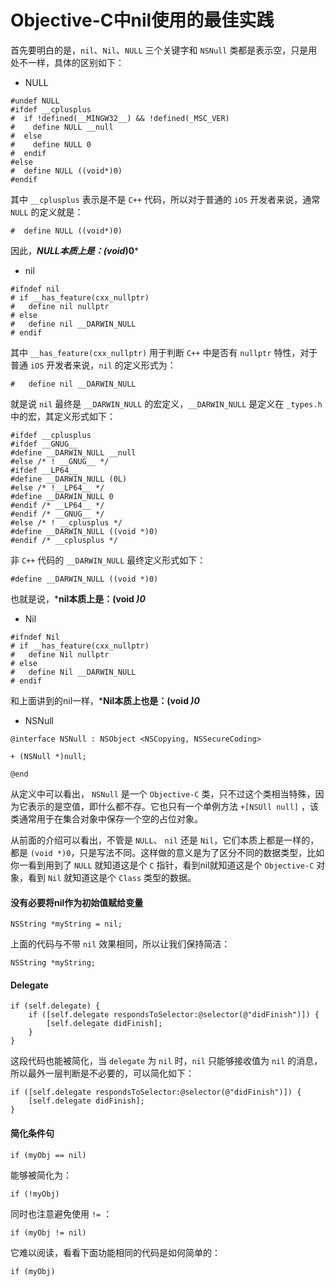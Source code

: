 # Objective-C中nil使用的最佳实践

首先要明白的是，`nil`、`Nil`、`NULL` 三个关键字和 `NSNull` 类都是表示空，只是用处不一样，具体的区别如下：

* NULL

```
#undef NULL
#ifdef __cplusplus
#  if !defined(__MINGW32__) && !defined(_MSC_VER)
#    define NULL __null
#  else
#    define NULL 0
#  endif
#else
#  define NULL ((void*)0)
#endif
```

其中 `__cplusplus` 表示是不是 `C++` 代码，所以对于普通的 `iOS` 开发者来说，通常 `NULL` 的定义就是：

```
#  define NULL ((void*)0)
```

因此，***NULL本质上是：(void*)0***

* nil

```
#ifndef nil
# if __has_feature(cxx_nullptr)
#   define nil nullptr
# else
#   define nil __DARWIN_NULL
# endif
```

其中 `__has_feature(cxx_nullptr)` 用于判断 `C++` 中是否有 `nullptr` 特性，对于普通 `iOS` 开发者来说，`nil` 的定义形式为：

```
#   define nil __DARWIN_NULL
```

就是说 `nil` 最终是 `__DARWIN_NULL` 的宏定义，`__DARWIN_NULL` 是定义在 `_types.h` 中的宏，其定义形式如下：

```
#ifdef __cplusplus
#ifdef __GNUG__
#define __DARWIN_NULL __null
#else /* ! __GNUG__ */
#ifdef __LP64__
#define __DARWIN_NULL (0L)
#else /* !__LP64__ */
#define __DARWIN_NULL 0
#endif /* __LP64__ */
#endif /* __GNUG__ */
#else /* ! __cplusplus */
#define __DARWIN_NULL ((void *)0)
#endif /* __cplusplus */
```

非 `C++` 代码的 `__DARWIN_NULL` 最终定义形式如下：

```
#define __DARWIN_NULL ((void *)0)
```

也就是说，***nil本质上是：(void *)0***

* Nil

```
#ifndef Nil
# if __has_feature(cxx_nullptr)
#   define Nil nullptr
# else
#   define Nil __DARWIN_NULL
# endif
```

和上面讲到的nil一样，***Nil本质上也是：(void *)0***

* NSNull

```
@interface NSNull : NSObject <NSCopying, NSSecureCoding>

+ (NSNull *)null;

@end
```

从定义中可以看出， `NSNull` 是一个 `Objective-C` 类，只不过这个类相当特殊，因为它表示的是空值，即什么都不存。它也只有一个单例方法  `+[NSUll null]` ，该类通常用于在集合对象中保存一个空的占位对象。


从前面的介绍可以看出，不管是 `NULL`、 `nil` 还是 `Nil`，它们本质上都是一样的，都是 `(void *)0`，只是写法不同。这样做的意义是为了区分不同的数据类型，比如你一看到用到了 `NULL` 就知道这是个 `C` 指针，看到nil就知道这是个 `Objective-C` 对象，看到 `Nil` 就知道这是个 `Class` 类型的数据。


#### 没有必要将nil作为初始值赋给变量

```
NSString *myString = nil;
```

上面的代码与不带 `nil` 效果相同，所以让我们保持简洁：

```
NSString *myString;
```

#### Delegate


```
if (self.delegate) {
    if ([self.delegate respondsToSelector:@selector(@"didFinish")]) {
        [self.delegate didFinish];
    }
}
```

这段代码也能被简化，当 `delegate` 为 `nil` 时，`nil` 只能够接收值为 `nil` 的消息，所以最外一层判断是不必要的，可以简化如下：

```
if ([self.delegate respondsToSelector:@selector(@"didFinish")]) {
    [self.delegate didFinish];
}
```

#### 简化条件句

```
if (myObj == nil)
```

能够被简化为：

```
if (!myObj)
```

同时也注意避免使用 `!=` ：

```
if (myObj != nil)
```

它难以阅读，看看下面功能相同的代码是如何简单的：

```
if (myObj)
```
